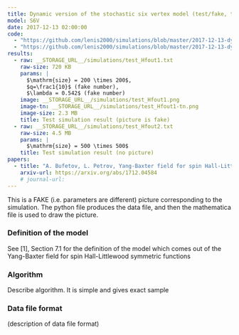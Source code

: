 ```yaml
---
title: Dynamic version of the stochastic six vertex model (test/fake, to be updated to real at some point)
model: S6V
date: 2017-12-13 02:00:00
code:
  - "https://github.com/lenis2000/simulations/blob/master/2017-12-13-dynS6V/2017-12-13-dynS6V.py"
  - "https://github.com/lenis2000/simulations/blob/master/2017-12-13-dynS6V/test_2017-12-13-dynS6V.nb"
results:
  - raw: __STORAGE_URL__/simulations/test_Hfout1.txt
    raw-size: 720 KB
    params: |
      $\mathrm{size} = 200 \times 200$,
      $q=\frac1{10}$ (fake number),
      $\lambda = 0.542$ (fake number)
    image: __STORAGE_URL__/simulations/test_Hfout1.png
    image-tn: __STORAGE_URL__/simulations/test_Hfout1-tn.png
    image-size: 2.3 MB
    title: Test simulation result (picture is fake)
  - raw: __STORAGE_URL__/simulations/test_Hfout2.txt
    raw-size: 4.5 MB
    params: |
      $\mathrm{size} = 500 \times 500$
    title: Test simulation result (no picture)
papers:
  - title: "A. Bufetov, L. Petrov, Yang-Baxter field for spin Hall-Littlewood symmetric functions (2017)"
    arxiv-url: https://arxiv.org/abs/1712.04584
    # journal-url:
---
```


This is a FAKE (i.e. parameters are different) picture
corresponding to the simulation. The python file produces the data file, and
then the mathematica file is used to draw the picture.

### Definition of the model

See [1], Section 7.1 for the definition of the model which comes out of the Yang-Baxter field for spin Hall-Littlewood symmetric functions

### Algorithm

Describe algorithm. It is simple and gives exact sample

### Data file format

(description of data file format)
